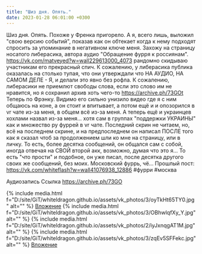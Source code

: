 ```yaml
---
title: "Шиз дня. Опять."
date: 2023-01-28 06:01:00 +0300
---
```


Шиз дня. Опять.
Похоже у Френка пригорело. А я, всего лишь, выложил "свою версию событий", показав как он обтекает когда к нему подходят спросить за упоминание в негативном ключе меня.
Захожу на страницу носатого либерасика, автора аудио "Обращение фурря к россиянам". https://vk.com/matveyed?w=wall229613000_4073 рандомно скидываю участникам его прекрасный спич. К сожалению, у либерасика публика оказалась на столько тупая, что они утверждали что НА АУДИО, НА САМОМ ДЕЛЕ - Я, и делали это явно без рофла.
К сожалению, либерасики не приемлют свободы слова, если это слово им не нравится, но я сохранил архив хоть чего-то https://archive.ph/73GOt
Теперь по Фрэнку.
Видимо его сильно унизило видео где я с ним общаюсь на коне, а он стоит и впитывает, а потом ещё и и опозорился в vr чате из-за меня, в общем всё из-за меня. А теперь ещё и украинцев хохлами назвал из-за меня... хотя сам в группах "поддержки УКРАИНЫ" как и множество ру фуррей в vr чате.
Последний скрин не читаем, но, всё на последнем скрине, и на предпоследнем он написал ПОСЛЕ того как я сказал чтоб за продолжением шли ко мне на страницу, или в личку.
То есть, более десятка сообщений, он общался сам с собой, иногда отвечая на СВОЙ второй акк, возможно, думая что это я... То есть "что прости" и подобное, он уже писал, после десятка другого своих же сообщений, без моих. Московский фуррь, чё...
Прошлый пост: https://vk.com/whiteflash?w=wall41076938_12886
#фурри #москва


Аудиозапись
Ссылка
https://archive.ph/73GO

{% include media.html f="D:/site/GiT/whiteldragon.github.io/assets/vk_photos/3/oyTkHt65TY0.jpg" alt="" %}
[Вложение](https://vk.com/video41076938_456239581)
{% include media.html f="D:/site/GiT/whiteldragon.github.io/assets/vk_photos/3/OBhwlqfXy_Y.jpg" alt="" %}
{% include media.html f="D:/site/GiT/whiteldragon.github.io/assets/vk_photos/2/iyJxnqgAT1M.jpg" alt="" %}
{% include media.html f="D:/site/GiT/whiteldragon.github.io/assets/vk_photos/3/zqEv5SFFekc.jpg" alt="" %}
[Вложение](https://archive.ph/73GO)
